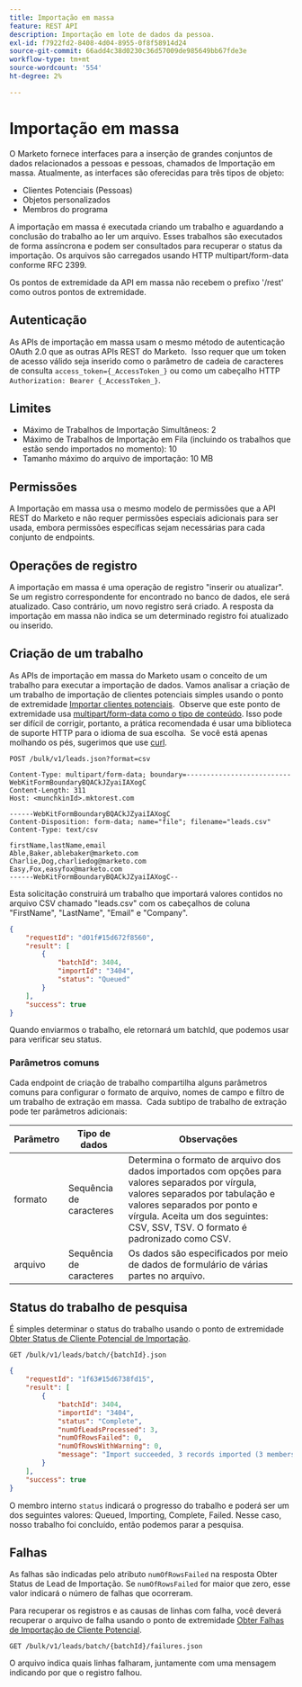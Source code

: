 ```yaml
---
title: Importação em massa
feature: REST API
description: Importação em lote de dados da pessoa.
exl-id: f7922fd2-8408-4d04-8955-0f8f58914d24
source-git-commit: 66add4c38d0230c36d57009de985649bb67fde3e
workflow-type: tm+mt
source-wordcount: '554'
ht-degree: 2%

---
```


# Importação em massa

O Marketo fornece interfaces para a inserção de grandes conjuntos de dados relacionados a pessoas e pessoas, chamados de Importação em massa. Atualmente, as interfaces são oferecidas para três tipos de objeto:

- Clientes Potenciais (Pessoas)
- Objetos personalizados
- Membros do programa

A importação em massa é executada criando um trabalho e aguardando a conclusão do trabalho ao ler um arquivo. Esses trabalhos são executados de forma assíncrona e podem ser consultados para recuperar o status da importação. Os arquivos são carregados usando HTTP multipart/form-data conforme RFC 2399.

Os pontos de extremidade da API em massa não recebem o prefixo &#39;/rest&#39; como outros pontos de extremidade.

## Autenticação

As APIs de importação em massa usam o mesmo método de autenticação OAuth 2.0 que as outras APIs REST do Marketo.  Isso requer que um token de acesso válido seja inserido como o parâmetro de cadeia de caracteres de consulta `access_token={_AccessToken_}` ou como um cabeçalho HTTP `Authorization: Bearer {_AccessToken_}`.

## Limites

- Máximo de Trabalhos de Importação Simultâneos: 2
- Máximo de Trabalhos de Importação em Fila (incluindo os trabalhos que estão sendo importados no momento): 10
- Tamanho máximo do arquivo de importação: 10 MB

## Permissões

A Importação em massa usa o mesmo modelo de permissões que a API REST do Marketo e não requer permissões especiais adicionais para ser usada, embora permissões específicas sejam necessárias para cada conjunto de endpoints.

## Operações de registro

A importação em massa é uma operação de registro &quot;inserir ou atualizar&quot;. Se um registro correspondente for encontrado no banco de dados, ele será atualizado. Caso contrário, um novo registro será criado. A resposta da importação em massa não indica se um determinado registro foi atualizado ou inserido.

## Criação de um trabalho

As APIs de importação em massa do Marketo usam o conceito de um trabalho para executar a importação de dados. Vamos analisar a criação de um trabalho de importação de clientes potenciais simples usando o ponto de extremidade [Importar clientes potenciais](https://developer.adobe.com/marketo-apis/api/mapi/#tag/Bulk-Import-Leads/operation/importLeadUsingPOST).  Observe que este ponto de extremidade usa [multipart/form-data como o tipo de conteúdo](https://www.w3.org/Protocols/rfc1341/7_2_Multipart.html). Isso pode ser difícil de corrigir, portanto, a prática recomendada é usar uma biblioteca de suporte HTTP para o idioma de sua escolha.  Se você está apenas molhando os pés, sugerimos que use [curl](https://curl.se/).

```
POST /bulk/v1/leads.json?format=csv
```

```
Content-Type: multipart/form-data; boundary=--------------------------WebKitFormBoundaryBQACkJZyaiIAXogC
Content-Length: 311
Host: <munchkinId>.mktorest.com
```

```
------WebKitFormBoundaryBQACkJZyaiIAXogC
Content-Disposition: form-data; name="file"; filename="leads.csv"
Content-Type: text/csv

firstName,lastName,email
Able,Baker,ablebaker@marketo.com
Charlie,Dog,charliedog@marketo.com
Easy,Fox,easyfox@marketo.com
------WebKitFormBoundaryBQACkJZyaiIAXogC--
```

Esta solicitação construirá um trabalho que importará valores contidos no arquivo CSV chamado &quot;leads.csv&quot; com os cabeçalhos de coluna &quot;FirstName&quot;, &quot;LastName&quot;, &quot;Email&quot; e &quot;Company&quot;.

```json
{
    "requestId": "d01f#15d672f8560",
    "result": [
        {
            "batchId": 3404,
            "importId": "3404",
            "status": "Queued"
        }
    ],
    "success": true
}
```

Quando enviarmos o trabalho, ele retornará um batchId, que podemos usar para verificar seu status.

### Parâmetros comuns

Cada endpoint de criação de trabalho compartilha alguns parâmetros comuns para configurar o formato de arquivo, nomes de campo e filtro de um trabalho de extração em massa.  Cada subtipo de trabalho de extração pode ter parâmetros adicionais:

| Parâmetro | Tipo de dados | Observações |
|---|---|---|
| formato | Sequência de caracteres | Determina o formato de arquivo dos dados importados com opções para valores separados por vírgula, valores separados por tabulação e valores separados por ponto e vírgula. Aceita um dos seguintes: CSV, SSV, TSV. O formato é padronizado como CSV. |
| arquivo | Sequência de caracteres | Os dados são especificados por meio de dados de formulário de várias partes no arquivo. |


## Status do trabalho de pesquisa

É simples determinar o status do trabalho usando o ponto de extremidade [Obter Status de Cliente Potencial de Importação](https://developer.adobe.com/marketo-apis/api/mapi/#tag/Bulk-Import-Leads/operation/getImportLeadStatusUsingGET).

```
GET /bulk/v1/leads/batch/{batchId}.json
```

```json
{
    "requestId": "1f63#15d6738fd15",
    "result": [
        {
            "batchId": 3404,
            "importId": "3404",
            "status": "Complete",
            "numOfLeadsProcessed": 3,
            "numOfRowsFailed": 0,
            "numOfRowsWithWarning": 0,
            "message": "Import succeeded, 3 records imported (3 members)"
        }
    ],
    "success": true
}
```

O membro interno `status` indicará o progresso do trabalho e poderá ser um dos seguintes valores: Queued, Importing, Complete, Failed. Nesse caso, nosso trabalho foi concluído, então podemos parar a pesquisa.

## Falhas

As falhas são indicadas pelo atributo `numOfRowsFailed` na resposta Obter Status de Lead de Importação. Se `numOfRowsFailed` for maior que zero, esse valor indicará o número de falhas que ocorreram.

Para recuperar os registros e as causas de linhas com falha, você deverá recuperar o arquivo de falha usando o ponto de extremidade [Obter Falhas de Importação de Cliente Potencial](https://developer.adobe.com/marketo-apis/api/mapi/#tag/Bulk-Import-Leads/operation/getImportLeadFailuresUsingGET).

```
GET /bulk/v1/leads/batch/{batchId}/failures.json
```

O arquivo indica quais linhas falharam, juntamente com uma mensagem indicando por que o registro falhou.
